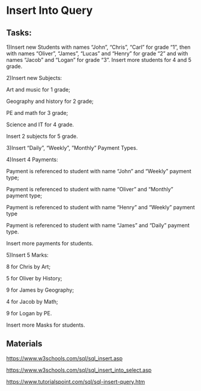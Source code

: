# Insert Into Query 

## Tasks:
1)Insert new Students with names “John”, “Chris”, “Carl” for grade “1”, then with names “Oliver”, “James”, “Lucas” and “Henry” for grade “2” and with names “Jacob” and “Logan” for grade “3”. Insert more students for 4 and 5 grade. 

2)Insert new Subjects: 

Art and music for 1 grade; 

Geography and history for 2 grade; 

PE and math for 3 grade; 

Science and IT for 4 grade. 

Insert 2 subjects for 5 grade. 

3)Insert “Daily”, “Weekly”, ”Monthly” Payment Types. 

4)Insert 4 Payments: 

Payment is referenced to student with name “John” and “Weekly” payment type; 

Payment is referenced to student with name “Oliver” and “Monthly” payment type; 

Payment is referenced to student with name “Henry” and “Weekly” payment type 

Payment is referenced to student with name “James” and “Daily” payment type. 

Insert more payments for students. 

5)Insert 5 Marks: 

8 for Chris by Art; 

5 for Oliver by History; 

9 for James by Geography; 

4 for Jacob by Math; 

9 for Logan by PE. 

Insert more Masks for students.

## Materials
https://www.w3schools.com/sql/sql_insert.asp 

https://www.w3schools.com/sql/sql_insert_into_select.asp 

https://www.tutorialspoint.com/sql/sql-insert-query.htm

